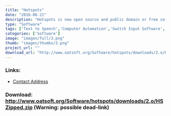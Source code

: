 ```yaml
---
title: "Hotspots"
date: "2016-06-21"
description: "Hotspots is now open source and public domain or free software. It may be used by a number of users on one computer or by one user on a number of different computers."
type: "Software"
tags: ['Text to Speech','Computer Automation','Switch Input Software','General Tools','Using the Mouse','Alternative Access','General Tools', 'Possible-404']
categories: ['Software']
image: "images/full/3.png"
thumb: "images/thumbs/3.png"
project_url: ""
download_url: "http://www.oatsoft.org/Software/hotspots/downloads/2.o/HSZipped.zip"
---
```



### Links:
- <a href="mailto:colven@ace-centre.org.uk">Contact Address</a>

### Download: http://www.oatsoft.org/Software/hotspots/downloads/2.o/HSZipped.zip (Warning: possible dead-link)